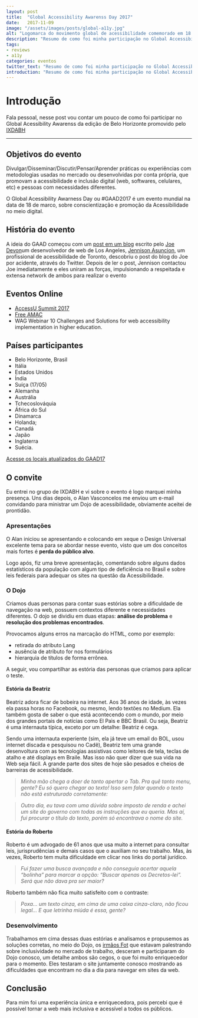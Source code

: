 ```yaml
---
layout: post
title:  "Global Accessibility Awarenss Day 2017"
date:   2017-11-09
image: "/assets/images/posts/global-a11y.jpg"
alt: "Logomarca do movimento global de acessibilidade comemorado em 18 de março"
description: "Resumo de como foi minha participação no Global Accessibility Awarenss Day 2017 promovido pelo o IXDABH"
tags:
- reviews
- a11y
categories: eventos
twitter_text: "Resumo de como foi minha participação no Global Accessibility Awarenss Day 2017"
introduction: "Resumo de como foi minha participação no Global Accessibility Awarenss Day 2017"
---
```


# Introdução

Fala pessoal, nesse post vou contar um pouco de como foi participar no Global Acessibility Awarenss da edição de Belo Horizonte promovido pelo  [IXDABH](http://bhz.ixda.org.br/)

---

## Objetivos do evento

Divulgar/Disseminar/Discutir/Pensar/Aprender práticas ou experiências com metodologias usadas no mercado ou desenvolvidas por conta própria, que promovam a acessibilidade e inclusão digital (web, softwares, celulares, etc) e pessoas com necessidades diferentes.

O Global Acessibility Awarness Day ou #GAAD2017 é um evento mundial na data de 18 de marco, sobre conscientização e promoção da Acessibilidade no meio digital.

## História do evento

A ideia do GAAD começou com um  [post em um blog](https://mysqltalk.wordpress.com/2011/11/27/challenge-accessibility-know-how-needs-to-go-mainstream-with-developers-now/)  escrito pelo  [Joe Devon](http://globalaccessibilityawarenessday.org/joe_devon.html)um desenvolvedor de web de Los Angeles,  [Jennison Asuncion](https://www.linkedin.com/in/jennison/), um profissional de acessibilidade de Toronto, descobriu o post do blog do Joe por acidente, através do Twitter. Depois de ler o post, Jennison contactou Joe imediatamente e eles uniram as forças, impulsionando a respeitada e extensa network de ambos para realizar o evento

## Eventos Online

-   [AccessU Summit 2017](http://environmentsforhumans.com/2017/accessu-summit/)
-   [Free AMAC](http://mailchi.mp/e993313afc40/1ml4oa6z8f-1242317?e=3ab58790fd)
-   WAG Webinar 10 Challenges and Solutions for web accessibility implementation in higher education.

<h2 class="section-heading">Países participantes</h2>

-   Belo Horizonte, Brasil
-   Itália
-   Estados Unidos
-   Índia
-   Suíça (17/05)
-   Alemanha
-   Austrália
-   Tchecoslováquia
-   África do Sul
-   Dinamarca
-   Holanda;
-   Canadá
-   Japão
-   Inglaterra
-   Suécia.

[Acesse os locais atualizados do GAAD17](http://globalaccessibilityawarenessday.org/events.html)

## O convite

Eu entrei no grupo de IXDABH e vi sobre o evento é logo marquei minha presença. Uns dias depois, o Alan Vasconcelos me enviou um e-mail convidando para ministrar um Dojo de acessibilidade, obviamente aceitei de prontidão.

### Apresentações

O Alan iniciou se apresentando e colocando em xeque o Design Universal excelente tema para se abordar nesse evento, visto que um dos conceitos mais fortes é  **perda do público alvo**.

Logo após, fiz uma breve apresentação, comentando sobre alguns dados estatísticos da população com algum tipo de deficiência no Brasil e sobre leis federais para adequar os sites na questão da Acessibilidade.

### O Dojo

Criamos duas personas para contar suas estórias sobre a dificuldade de navegação na web, possuem contextos diferente e necessidades diferentes.
O dojo se dividiu em duas etapas:  **análise do problema**  e  **resolução dos problemas encontrados**.

Provocamos alguns erros na marcação do HTML, como por exemplo:

-   retirada do atributo Lang
-   ausência de atributo for nos formulários
-   hierarquia de títulos de forma errônea.

A seguir, vou compartilhar as estória das personas que criamos para aplicar o teste.

#### Estória da Beatriz

Beatriz adora ficar de bobeira na internet. Aos 36 anos de idade, às vezes ela passa horas no Facebook, ou mesmo, lendo textões no Medium. Ela também gosta de saber o que está acontecendo com o mundo, por meio dos grandes portais de notícias como El Paìs e BBC Brasil. Ou seja, Beatriz é uma internauta típica, exceto por um detalhe: Beatriz é cega.

Sendo uma internauta experiente (sim, ela já teve um email do BOL, usou internet discada e pesquisou no Cadê), Beatriz tem uma grande desenvoltura com as tecnologias assistivas como leitores de tela, teclas de atalho e até displays em Braile. Mas isso não quer dizer que sua vida na Web seja fácil. A grande parte dos sites de hoje são pesados e cheios de barreiras de acessibilidade.

> _Minha mão chega a doer de tanto apertar o Tab. Pra quê tanto menu, gente? Eu só quero chegar ao texto! Isso sem falar quando o texto não está estruturado corretamente:_

> _Outro dia, eu tava com uma dúvida sobre imposto de renda e achei um site do governo com todas as instruções que eu queria. Mas aí, fui procurar o título do texto, porém só encontrava o nome do site._

#### Estória do Roberto

Roberto é um advogado de 61 anos que usa muito a internet para consultar leis, jurisprudências e demais casos que o auxiliam no seu trabalho. Mas, às vezes, Roberto tem muita dificuldade em clicar nos links do portal jurídico.

> _Fui fazer uma busca avançada e não conseguia acertar aquela “bolinha” para marcar a opção: “Buscar apenas os Decretos-lei”. Será que não dava pra ser maior?_

Roberto também não fica muito satisfeito com o contraste:

> _Poxa… um texto cinza, em cima de uma caixa cinza-claro, não ficou legal… E que letrinha miúda é essa, gente?_

### Desenvolvimento

Trabalhamos em cima dessas duas estórias e analisamos e propusemos as soluções corretas, no meio do Dojo, os  [irmãos Fot](http://www.irmaosfot.com.br/)  que estavam palestrando sobre inclusividade no mercado de trabalho, desceram e participaram do Dojo conosco, um detalhe ambos são cegos, o que foi muito enriquecedor para o momento.
Eles testaram o site juntamente conosco mostrando as dificuldades que encontram no dia a dia para navegar em sites da web.

## Conclusão

Para mim foi uma experiência única e enriquecedora, pois percebi que é possível tornar a web mais inclusiva e acessível a todos os públicos.
